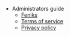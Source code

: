 * Administrators guide
  * [Feniks](/)
  * [Terms of service](/terms-of-service)
  * [Privacy policy](/privacy-policy)
